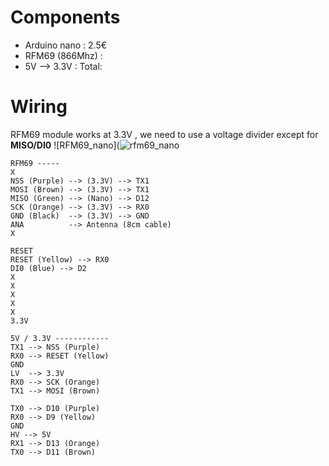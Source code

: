 # Components
* Arduino nano : 2.5€
* RFM69 (866Mhz) :
* 5V --> 3.3V : 
Total:

# Wiring
RFM69 module works at 3.3V , we need to use a voltage divider except for **MISO/DI0**
![RFM69_nano](![rfm69_nano](https://github.com/pigetArduino/rfm69hw_test_tx/raw/master/doc/arduinonano_rfm69_wiring.png)

```
RFM69 -----
X
NSS (Purple) --> (3.3V) --> TX1
MOSI (Brown) --> (3.3V) --> TX1
MISO (Green) --> (Nano) --> D12
SCK (Orange) --> (3.3V) --> RX0
GND (Black)  --> (3.3V) --> GND
ANA          --> Antenna (8cm cable)
X

RESET
RESET (Yellow) --> RX0
DI0 (Blue) --> D2
X
X
X
X
X
3.3V

5V / 3.3V ------------
TX1 --> NSS (Purple)
RX0 --> RESET (Yellow)
GND
LV  --> 3.3V
RX0 --> SCK (Orange)
TX1 --> MOSI (Brown)

TX0 --> D10 (Purple)
RX0 --> D9 (Yellow)
GND
HV --> 5V
RX1 --> D13 (Orange)
TX0 --> D11 (Brown)
```
